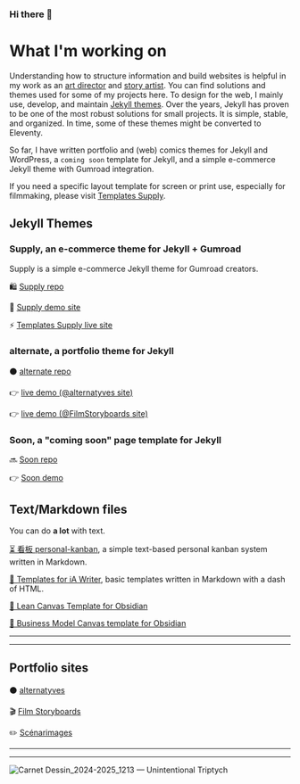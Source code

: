 ### Hi there 👋

# What I'm working on
Understanding how to structure information and build websites is helpful in my work as an [art director](https://alternatyves.com) and [story artist](https://film-storyboards.com). 
You can find solutions and themes used for some of my projects here. 
To design for the web, I mainly use, develop, and maintain [Jekyll themes](https://github.com/YJPL/YJPL/blob/master/README.md#jekyll-themes). Over the years, Jekyll has proven to be one of the most robust solutions for small projects. It is simple, stable, and organized. In time, some of these themes might be converted to Eleventy.

So far, I have written portfolio and (web) comics themes for Jekyll and WordPress, a `coming soon` template for Jekyll, and a simple e-commerce Jekyll theme with Gumroad integration.

If you need a specific layout template for screen or print use, especially for filmmaking, please visit [Templates Supply](https://templates.supply).


## Jekyll Themes

### Supply, an e-commerce theme for Jekyll + Gumroad
Supply is a simple e-commerce Jekyll theme for Gumroad creators.

🛍 [Supply repo](https://github.com/YJPL/Supply) 

🛒 [Supply demo site](https://supply.templates.supply)

⚡️ [Templates Supply live site](https://templates.supply)

### alternate, a portfolio theme for Jekyll

⚫️ [alternate repo](https://github.com/YJPL/alternate)

👉 [live demo (@alternatyves site)](https://alternatyves.com)

👉 [live demo (@FilmStoryboards site)](https://film-storyboards.com)

### Soon, a "coming soon" page template for Jekyll

🔜 [Soon repo](https://github.com/YJPL/soon/)

👉 [Soon demo](https://yjpl.github.io/soon/)

## Text/Markdown files
You can do **a lot** with text.

[⏳ 看板 personal-kanban](https://github.com/YJPL/personal-kanban), a simple text-based personal kanban system written in Markdown.

[📎 Templates for iA Writer](https://github.com/YJPL/iA-Writer-Templates), basic templates written in Markdown with a dash of HTML.

[💎 Lean Canvas Template for Obsidian](https://github.com/YJPL/lean-canvas-for-obsidian)

[💸 Business Model Canvas template for Obsidian](https://github.com/YJPL/business-model-canvas-for-obsidian)

***
***

## Portfolio sites

⚫️ [alternatyves](https://alternatyves.com)

🎬 [Film Storyboards](https://film-storyboards.com)

✏️ [Scénarimages](https://film-storyboards.com)

***
***

![Carnet Dessin_2024-2025_1213 — Unintentional Triptych](https://github.com/user-attachments/assets/4602d24f-98fe-43f4-a3ee-a519ddfc431c)

<!--
**YJPL/YJPL** is a ✨ _special_ ✨ repository because its `README.md` (this file) appears on your GitHub profile.

Here are some ideas to get you started:

- 🔭 I’m currently working on ...
- 🌱 I’m currently learning ...
- 👯 I’m looking to collaborate on ...
- 🤔 I’m looking for help with ...
- 💬 Ask me about ...
- 📫 How to reach me: ...
- 😄 Pronouns: ...
- ⚡ Fun fact: ...
-->
